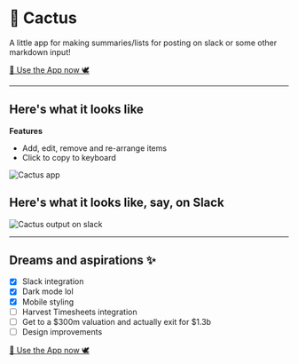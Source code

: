 # 🌵 Cactus

A little app for making summaries/lists for posting on slack or some other markdown input!

[🌈 Use the App now 🕊](https://cactus.dance/)

---

## Here's what it looks like

**Features**
- Add, edit, remove and re-arrange items
- Click to copy to keyboard

![Cactus app](https://i.imgur.com/qduAIuT.png)

## Here's what it looks like, say, on Slack

![Cactus output on slack](https://i.imgur.com/cQAIhkY.png)

---
## Dreams and aspirations ✨

- [x] Slack integration
- [x] Dark mode lol
- [x] Mobile styling
- [ ] Harvest Timesheets integration
- [ ] Get to a $300m valuation and actually exit for $1.3b
- [ ] Design improvements

[🌈 Use the App now 🕊](https://cactus-app.netlify.com/)
